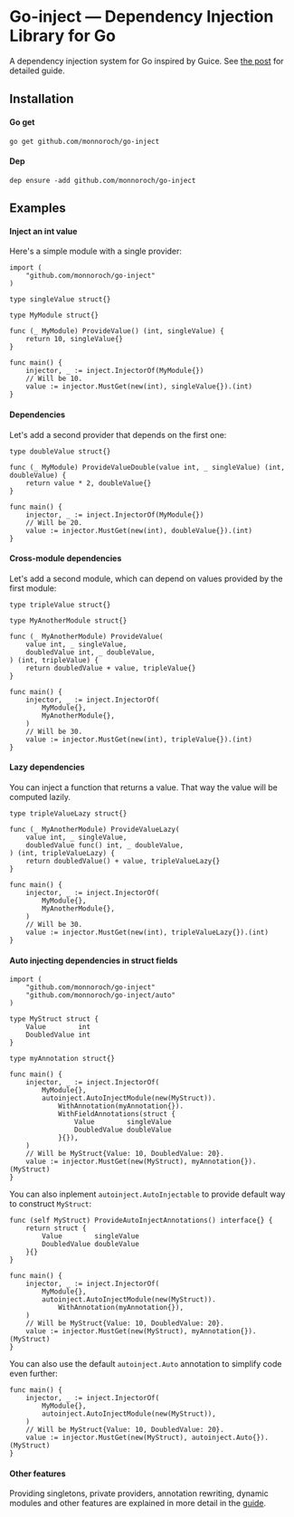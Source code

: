 # Go-inject — Dependency Injection Library for Go

A dependency injection system for Go inspired by Guice. See [the post](https://monnoroch.github.io/posts/2018/10/27/go-inject-dependency-injection-library-for-go.html) for detailed guide.

## Installation

#### Go get

```
go get github.com/monnoroch/go-inject
```

#### Dep

```
dep ensure -add github.com/monnoroch/go-inject
```

## Examples

#### Inject an int value

Here's a simple module with a single provider:

```
import (
	"github.com/monnoroch/go-inject"
)

type singleValue struct{}

type MyModule struct{}

func (_ MyModule) ProvideValue() (int, singleValue) {
	return 10, singleValue{}
}

func main() {
	injector, _ := inject.InjectorOf(MyModule{})
	// Will be 10.
	value := injector.MustGet(new(int), singleValue{}).(int)
}
```

#### Dependencies

Let's add a second provider that depends on the first one:

```
type doubleValue struct{}

func (_ MyModule) ProvideValueDouble(value int, _ singleValue) (int, doubleValue) {
	return value * 2, doubleValue{}
}

func main() {
	injector, _ := inject.InjectorOf(MyModule{})
	// Will be 20.
	value := injector.MustGet(new(int), doubleValue{}).(int)
}
```

#### Cross-module dependencies

Let's add a second module, which can depend on values provided by the first module:

```
type tripleValue struct{}

type MyAnotherModule struct{}

func (_ MyAnotherModule) ProvideValue(
	value int, _ singleValue,
	doubledValue int, _ doubleValue,
) (int, tripleValue) {
	return doubledValue + value, tripleValue{}
}

func main() {
	injector, _ := inject.InjectorOf(
		MyModule{},
		MyAnotherModule{},
	)
	// Will be 30.
	value := injector.MustGet(new(int), tripleValue{}).(int)
}
```

#### Lazy dependencies

You can inject a function that returns a value. That way the value will be computed lazily.

```
type tripleValueLazy struct{}

func (_ MyAnotherModule) ProvideValueLazy(
	value int, _ singleValue,
	doubledValue func() int, _ doubleValue,
) (int, tripleValueLazy) {
	return doubledValue() + value, tripleValueLazy{}
}

func main() {
	injector, _ := inject.InjectorOf(
		MyModule{},
		MyAnotherModule{},
	)
	// Will be 30.
	value := injector.MustGet(new(int), tripleValueLazy{}).(int)
}
```

#### Auto injecting dependencies in struct fields

```
import (
	"github.com/monnoroch/go-inject"
	"github.com/monnoroch/go-inject/auto"
)

type MyStruct struct {
	Value        int
	DoubledValue int
}

type myAnnotation struct{}

func main() {
	injector, _ := inject.InjectorOf(
		MyModule{},
		autoinject.AutoInjectModule(new(MyStruct)).
			WithAnnotation(myAnnotation{}).
			WithFieldAnnotations(struct {
				Value        singleValue
				DoubledValue doubleValue
			}{}),
	)
	// Will be MyStruct{Value: 10, DoubledValue: 20}.
	value := injector.MustGet(new(MyStruct), myAnnotation{}).(MyStruct)
}
```

You can also inplement `autoinject.AutoInjectable` to provide default way to construct `MyStruct`:

```
func (self MyStruct) ProvideAutoInjectAnnotations() interface{} {
	return struct {
		Value        singleValue
		DoubledValue doubleValue
	}{}
}

func main() {
	injector, _ := inject.InjectorOf(
		MyModule{},
		autoinject.AutoInjectModule(new(MyStruct)).
			WithAnnotation(myAnnotation{}),
	)
	// Will be MyStruct{Value: 10, DoubledValue: 20}.
	value := injector.MustGet(new(MyStruct), myAnnotation{}).(MyStruct)
}
```

You can also use the default `autoinject.Auto` annotation to simplify code even further:

```
func main() {
	injector, _ := inject.InjectorOf(
		MyModule{},
		autoinject.AutoInjectModule(new(MyStruct)),
	)
	// Will be MyStruct{Value: 10, DoubledValue: 20}.
	value := injector.MustGet(new(MyStruct), autoinject.Auto{}).(MyStruct)
}
```

#### Other features

Providing singletons, private providers, annotation rewriting, dynamic modules and other features are explained in more detail in the [guide](https://monnoroch.github.io/posts/2018/10/27/go-inject-dependency-injection-library-for-go.html).
